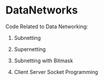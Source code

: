# DataNetworks
Code Related to Data Networking:

1. Subnetting

2. Supernetting

3. Subnetting with Bitmask

4. Client Server Socket Programming
